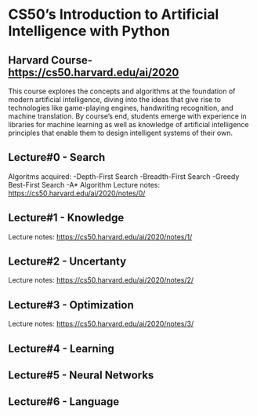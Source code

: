 # CS50’s Introduction to Artificial Intelligence with Python
## Harvard Course-https://cs50.harvard.edu/ai/2020

This course explores the concepts and algorithms at the foundation of modern artificial intelligence, diving into the ideas that give rise to technologies like game-playing engines, handwriting recognition, and machine translation. By course’s end, students emerge with experience in libraries for machine learning as well as knowledge of artificial intelligence principles that enable them to design intelligent systems of their own.

## Lecture#0 - Search
Algoritms acquired:
-Depth-First Search
-Breadth-First Search
-Greedy Best-First Search
-A* Algorithm
Lecture notes:
https://cs50.harvard.edu/ai/2020/notes/0/
## Lecture#1 - Knowledge
Lecture notes:
https://cs50.harvard.edu/ai/2020/notes/1/
## Lecture#2 - Uncertanty
Lecture notes:
https://cs50.harvard.edu/ai/2020/notes/2/
## Lecture#3 - Optimization
Lecture notes:
https://cs50.harvard.edu/ai/2020/notes/3/
## Lecture#4 - Learning
## Lecture#5 - Neural Networks
## Lecture#6 - Language
